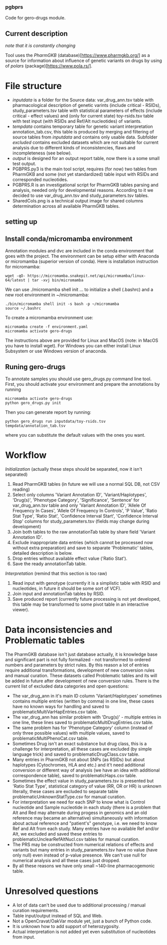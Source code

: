### pgbprs

Code for gero-drugs module.

## Current description

_note that it is constantly changing_

Tool uses the *PharmGKB* (database)[https://www.pharmgkb.org/] as a source for information about influence of genetic variants on drugs by using of *polars* (package)[https://www.pola.rs/].


# File structure

- *inputdata* is a folder for the Source data: var\_drug\_ann.tsv table with pharmacological description of genetic varints (include critical - RSIDs), study\_parameters.tsv table with statistical parameters of effects (include critical - effect values) and (only for current state) toy-rsids.tsv table with test input (with RSIDs and Ref/Alt nucleotides) of variants.
- *tempdata* contains temporary table for genetic variant interpretation annotation\_tab.csv, this table is produced by merging and filtering of source tables from *inputdata* and contains only usable data. Subfolder *excluded* contains excluded datasets which are not suitable for current analysis due to different kinds of inconsistencies, flaws and incompleteness (see below).
- *output* is designed for an output report table, now there is a some small test output.
- PGBPRS.py3 is the main tool script, requires (for now) two tables from PharmGKB and some (not yet standardized) table input with RSIDs and corresponded nucleotides.
- PGBPRS.R is an investigational script for PharmGKB tables parsing and analysis, needed only for developmental reasons. According to it we decided to use var\_drug\_ann.tsv and study\_parameters.tsv tables.
- SharedCols.png is a technical output image for shared columns determination across all available PharmGKB tables.


## setting up

Install conda/micromamba environment
-------------------------
Annotation modules and dvc are included in the conda environment that goes with the project.
The environment can be setup either with Anaconda or micromamba (superior version of conda).
Here is installation instruction for micromamba:
```
wget -qO- https://micromamba.snakepit.net/api/micromamba/linux-64/latest | tar -xvj bin/micromamba
```
We can use ./micromamba shell init ... to initialize a shell (.bashrc) and a new root environment in ~/micromamba:
```
./bin/micromamba shell init -s bash -p ~/micromamba
source ~/.bashrc
```
To create a micromamba environment use:
```
micromamba create -f environment.yaml
micromamba activate gero-drugs
```

The instructions above are provided for Linux and MacOS (note: in MacOS you have to install wget).
For Windows you can either install Linux Subsystem or use Windows version of anaconda.

Runing gero-drugs
--------------

To annotate samples you should use gero_drugs.py command line tool.
First, you should activate your environment and prepare the annotations by running
```
micromamba activate gero-drugs
python gero_drugs.py init
```
Then you can generate report by running:
```
python gero_drugs run inputdata/toy-rsids.tsv tempdata/annotation_tab.tsv
```
where you can substitute the default values with the ones you want.

# Workflow

_Initialization_ (actually these steps should be separated, now it isn't separated)

1. Read PharmGKB tables (in future we will use a normal SQL DB, not CSV reading)
2. Select only columns 'Variant Annotation ID', 'Variant/Haplotypes', 'Drug(s)', 'Phenotype Category', 'Significance', 'Sentence' for var\_drug\_ann.tsv table and only 'Variant Annotation ID', 'Allele Of Frequency In Cases', 'Allele Of Frequency In Controls', 'P Value', 'Ratio Stat Type', 'Ratio Stat', 'Confidence Interval Start', 'Confidence Interval Stop' columns for study\_parameters.tsv (fields may change during development)
3. Join both tables to the raw annotationTab table by share field 'Variant Annotation ID'.
4. Exclude inappropriate data entries (which cannot be processed now without extra preparation) and save to separate 'Problematic' tables, detailed description is below.
5. Drop entries without available effect value ('Ratio Stat').
6. Save the ready annotationTab table.

_Interpretation_ (remind that this section is too raw)

1. Read input with genotype (currently it is a simplistic table with RSID and nucleotides, in future it should be some sort of VCF).
2. Join input and annotationTab tables by RSID.
3. Save produced report (currently future processing is not yet developed, this table may be transformed to some pivot table in an interactive viewer).


# Data inconsistencies and Problematic tables

The PharmGKB database isn't just database actually, it is knowledge base and significant part is not fully formalized - not transformed to ordered numbers and parameters by strict rules. By this reason a lot of entries require additional transformations, development of new conversion rules and manual curation. These datasets called Problematic tables and its will be added in future after development of new conversion rules. There is the current list of excluded data categories and open questions:

- The var\_drug\_ann in it's main ID column 'Variant/Haplotypes' sometimes contains multiple entries (written by comma) in one line, these cases have no known ways for handling and saved to problematicMultiVarHapEntries.csv table.
- The var\_drug\_ann has similar problem with 'Drug(s)' - multiple entries in one line, these lines saved to problematicMultiDrugEntries.csv table.
- The same problem has for 'Phenotype Category' column (instead of only three possible values) with multiple values, saved to problematicMultiPhenoCat.csv table.
- Sometimes Drug isn't an exact substance but drug class, this is a challenge for interpretation, all these cases are excluded (by simple language trick) and saved to problematicDrugClass.csv table.
- Many entries in PharmGKB not about SNPs (as RSIDs) but about haplotypes (Cytochromes, HLA and etc.) and it't need additional conversion or different way of analysis (we have an idea with additional correspondence table), saved to problematicHaps.csv table.
- Sometimes the effect value in study\_parameters.tsv is presented but 'Ratio Stat Type', statistical category of value (RR, OR or HR) is unknown literally, these cases are excluded to separate table problematicUnknownStatType.csv for manual curation.
- For interpretation we need for each SNP to know what is Control nucleotide and Sample nucleotide in each study (there is a problem that Alt and Red may alternate during progess in genomics and an old reference may became an alternative) simultaneously with information about actual reference and "patient's" genotype, i.e. we need to know Ref and Alt from each study. Many entries have no available Ref and/or Alt, we excluded and saved these entries to problematicUnclearRefAltNucl.csv tables for manual curation.
- The PRS may be constructed from numerical relations of effects and variants but many entries in study\_parameters.tsv have no value (have only null) even instead of p-value presence. We can't use null for numerical analysis and all these cases just dropped.
- By all these reasons we have only small ~140-line pharmacogemonic table.

# Unresolved questions

- A lot of data can't be used due to additional processing / manual curation requirements.
- Table input/output instead of SQL and Web.
- Not a OpenCravat/OakVar module yet, just a bunch of Python code.
- It is unknown how to add support of heterozygosity.
- Actual interpretation is not added yet even substitution of nucleotides from input.
 

